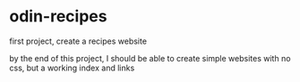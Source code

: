# odin-recipes
first project, create a recipes website

by the end of this project, I should be able to create simple websites with no css, but a working index and links